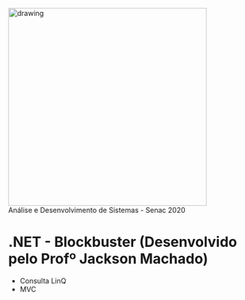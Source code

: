 <img src="https://www.ead.senac.br/arquivo/api/download/publico/1134" alt="drawing" width="400"/><br>
Análise e Desenvolvimento de Sistemas - Senac 2020
# .NET - Blockbuster (Desenvolvido pelo Profº Jackson Machado)

- Consulta LinQ
- MVC
